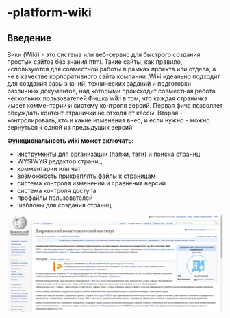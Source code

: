 # -platform-wiki
## Введение 

Вики (Wiki) - это система или веб-сервис для быстрого создания простых сайтов без знания html. Такие сайты, как правило, используются для совместной работы в рамках проекта или отдела, а не в качестве корпоративного сайта компании .Wiki идеально подходит для создания базы знаний, технических заданий и подготовки различных документов, над которыми происходит совместная работа нескольких пользователей.Фишка wiki в том, что каждая страничка имеет комментарии и систему контроля версий. Первая фича позволяет обсуждать контент странички не отходя от кассы. Вторая - контролировать, кто и какие изменения внес, и если нужно - можно вернуться к одной из предыдущих версий.

**Функциональность wiki может включать:**
- инструменты для организации (папки, тэги) и поиска страниц
- WYSIWYG редактор страниц
- комментарии или чат
- возможность прикреплять файлы к страницам
- система контроля изменений и сравнения версий
- система контроля доступа
- профайлы пользователей
- шаблоны для создания страниц

![](https://github.com/Ekaterina132479/-platform-wiki/blob/main/%D0%A0%D0%B8%D1%81%D1%83%D0%BD%D0%BE%D0%BA.png)
